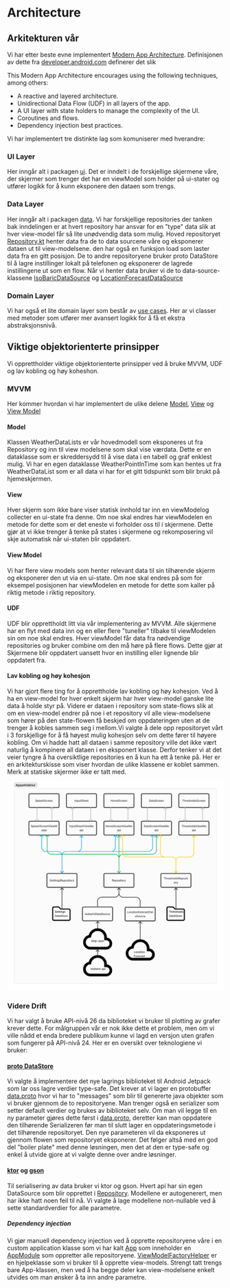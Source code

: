 # Architecture

## Arkitekturen vår

 Vi har etter beste evne implementert [Modern App Architecture](https://developer.android.com/topic/architecture#modern-app-architecture). Definisjonen av dette fra [developer.android.com](https://developer.android.com/topic/architecture) definerer det slik

This Modern App Architecture encourages using the following techniques, among others:

* A reactive and layered architecture.
* Unidirectional Data Flow (UDF) in all layers of the app.
* A UI layer with state holders to manage the complexity of the UI.
* Coroutines and flows.
* Dependency injection best practices.

Vi har implementert tre distinkte lag som komuniserer med hverandre:

### UI Layer

Her inngår alt i packagen [ui](app/src/main/java/no/uio/ifi/in2000/team_17/ui). Det er inndelt i de forskjellige skjermene våre, der skjermer som trenger det har en viewModel som holder på ui-stater og utfører logikk for å kunn eksponere den dataen som trengs.

### Data Layer

Her inngår alt i packagen [data](app/src/main/java/no/uio/ifi/in2000/team_17/data). Vi har forskjellige repositories der tanken bak inndelingen er at hvert repository har ansvar for en "type" data slik at hver view-model får så lite unødvendig data som mulig. Hoved repositoryet [Repository.kt](app/src/main/java/no/uio/ifi/in2000/team_17/data/Repository.kt) henter data fra de to data sourcene våre og eksponerer dataen ut til view-modelsene. den har også en funksjon load som laster data fra en gitt posisjon. De to andre repositoryene bruker proto DataStore til å lagre instillinger lokalt på telefonen og eksponerer de lagrede instillingene ut som en flow. Når vi henter data bruker vi de to data-source-klassene [IsoBaricDataSource](app/src/main/java/no/uio/ifi/in2000/team_17/data/isobaricgrib/IsobaricDataSource.kt) og [LocationForecastDataSource](app/src/main/java/no/uio/ifi/in2000/team_17/data/locationforecast/LocationForecastDataSource.kt)

### Domain Layer

Vi har også et lite domain layer som består av [use cases](app/src/main/java/no/uio/ifi/in2000/team_17/usecases). Her ar vi classer med metoder som utfører mer avansert logikk for å få et ekstra abstraksjonsnivå.

## Viktige objektorienterte prinsipper

Vi opprettholder viktige objektorienterte prinsipper ved å bruke MVVM, UDF og lav kobling og høy koheshon.

### MVVM

Her kommer hvordan vi har implementert de ulike delene [Model](#model), [View](#view) og [View Model](#view-model)

#### Model

Klassen WeatherDataLists er vår hovedmodell som eksponeres ut fra Repository og inn til view modelsene som skal vise værdata. Dette er en dataklasse som er skreddersydd til å vise data i en tabell og graf enklest mulig. Vi har en egen dataklasse WeatherPointInTime som kan hentes ut fra WeatherDataList som er all data vi har for et gitt tidspunkt som blir brukt på hjemeskjermen.
  
#### View

Hver skjerm som ikke bare viser statisk innhold tar inn en viewModelog collecter en ui-state fra denne. Om noe skal endres har viewModelen en metode for dette som er det eneste vi forholder oss til i skjermene. Dette gjør at vi ikke trenger å tenke på states i skjermene og rekomposering vil skje automatisk når ui-staten blir oppdatert.

#### View Model
  
Vi har flere view models som henter relevant data til sin tilhørende skjerm og eksponerer den ut via en ui-state. Om noe skal endres på som for eksempel posisjonen har viewModelen en metode for dette som kaller på riktig metode i riktig repository.

#### UDF

UDF blir opprettholdt litt via vår implementering av MVVM. Alle skjermene har en flyt med data inn og en eller flere "tuneller" tilbake til viewModelen sin om noe skal endres. Hver viewModel får data fra nødvendige repositories og bruker combine om den må høre på flere flows. Dette gjør at Skjermene blir oppdatert uansett hvor en instilling eller lignende blir oppdatert fra.

#### Lav kobling og høy kohesjon

Vi har gjort flere ting for å opprettholde lav kobling og høy kohesjon. Ved å ha en view-model for hver enkelt skjerm har hver view-model ganske lite data å holde styr på. Videre er dataen i repository som state-flows slik at om en view-model endrer på noe i et repository vil alle view-modelsene som hører på den state-flowen få beskjed om oppdateringen uten at de trenger å kobles sammen seg i mellom.Vi valgte å dele opp repositoryet vårt i 3 forskjellige for å få høyest mulig kohesjon selv om dette fører til høyere kobling. Om vi hadde hatt all dataen i samme repository ville det ikke vært naturlig å kompinere all dataen i en eksponert klasse. Derfor tenker vi at det veier tyngre å ha oversiktlige repositories en å kun ha ett å tenke på. Her er en arkitekturskisse som viser hvordan de ulike klassene er koblet sammen. Merk at statiske skjermer ikke er tatt med. 

<img src="./architecture_pictures/AppArkitektur.png" width="800" alt="App arkitektur">

### Videre Drift

Vi har valgt å bruke API-nivå 26 da biblioteket vi bruker til plotting av grafer krever dette. For målgruppen vår er nok ikke dette et problem, men om vi ville nådd et enda bredere publikum kunne vi lagd en versjon uten grafen som fungerer på API-nivå 24. Her er en oversikt over teknologiene vi bruker:

#### [proto DataStore](https://developer.android.com/topic/libraries/architecture/datastore)

Vi valgte å implementere det nye lagrings biblioteket til Android Jetpack som lar oss lagre verdier type-safe. Det krever at vi lager en protobuffer [data.proto](app/src/main/proto/data.proto) hvor vi har to "messages" som blir til genererte java objekter som vi bruker gjennom de to repositoryene. Man trenger også en serializer som setter default verdier og brukes av biblioteket selv. Om man vil legge til en ny parameter gjøres dette først i [data.proto](app/src/main/proto/data.proto), deretter kan man oppdatere den tilhørende Serializeren før man til slutt lager en oppdateringsmetode i det tilhørende repositoryet. Den nye parameteren vil da eksponeres ut gjennom flowen som repositoryet eksponerer. Det følger altså med en god del "boiler plate" med denne løsningen, men det at den er type-safe og enkel å utvide gjore at vi valgte denne over andre løsninger.

#### [ktor](https://ktor.io) og [gson](https://github.com/google/gson)

Til serialisering av data bruker vi ktor og gson. Hvert api har sin egen DataSource som blir opprettet i [Repository](app/src/main/java/no/uio/ifi/in2000/team_17/data/Repository.kt). Modellene er autogenerert, men har ikke hatt noen feil til nå. Vi valgte å lage modellene non-nullable ved å sette standardverdier for alle parametre.

##### Dependency injection

Vi gjør manuell dependency injection ved å opprette repositoryene våre i en custom application klasse som vi har kalt [App](app/src/main/java/no/uio/ifi/in2000/team_17/App.kt) som inneholder en [AppModule](app/src/main/java/no/uio/ifi/in2000/team_17/AppModule.kt) som oppretter alle repositoryene. [ViewModelFactoryHelper](app/src/main/java/no/uio/ifi/in2000/team_17/ViewModelFactoryHelper.kt) er en hjelpeklasse som vi bruker til å opprette view-models. Strengt tatt trengs bare App-klassen, men ved å ha begge deler kan view-modelsene enkelt utvides om man ønsker å ta inn andre parametre.